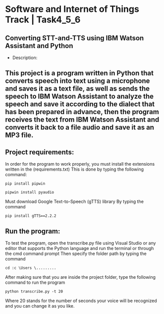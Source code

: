 # Software and Internet of Things Track | Task4_5_6  

## Converting STT-and-TTS using IBM Watson Assistant and Python 

- Description:

This project is a program written in Python that converts speech into text using a microphone and saves it as a text file, as well as sends the speech to IBM Watson Assistant to analyze the speech and save it according to the dialect that has been prepared in advance, then the program receives the text from IBM Watson Assistant and converts it back to a file audio and save it as an MP3 file.
---------------------------------------------------------

## Project requirements:

In order for the program to work properly, you must install the extensions written in the (requirements.txt) This is done by typing the following command:

```
pip install pipwin
```

```
pipwin install pyaudio
```

Must download Google Text-to-Speech (gTTS) library
By typing the command


```
pip install gTTS==2.2.2
```

## Run the program:
To test the program, open the transcribe.py file using Visual Studio or any editor that supports the Python language and run the terminal or through the cmd command prompt
Then specify the folder path by typing the command

```
cd :c \Users \.........
```
  
After making sure that you are inside the project folder, type the following command to run the program

```
python transcribe.py -t 20
```

Where 20 stands for the number of seconds your voice will be recognized and you can change it as you like.
